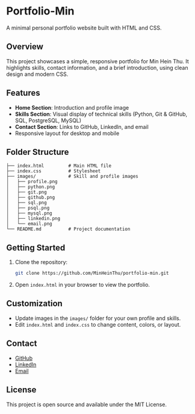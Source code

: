 # Portfolio-Min

A minimal personal portfolio website built with HTML and CSS.

## Overview

This project showcases a simple, responsive portfolio for Min Hein Thu. It highlights skills, contact information, and a brief introduction, using clean design and modern CSS.

## Features

- **Home Section**: Introduction and profile image
- **Skills Section**: Visual display of technical skills (Python, Git & GitHub, SQL, PostgreSQL, MySQL)
- **Contact Section**: Links to GitHub, LinkedIn, and email
- Responsive layout for desktop and mobile

## Folder Structure

```
├── index.html         # Main HTML file
├── index.css          # Stylesheet
├── images/            # Skill and profile images
│   ├── profile.png
│   ├── python.png
│   ├── git.png
│   ├── github.png
│   ├── sql.png
│   ├── psql.png
│   ├── mysql.png
│   ├── linkedin.png
│   └── email.png
└── README.md          # Project documentation
```

## Getting Started

1. Clone the repository:
	```sh
	git clone https://github.com/MinHeinThu/portfolio-min.git
	```
2. Open `index.html` in your browser to view the portfolio.

## Customization

- Update images in the `images/` folder for your own profile and skills.
- Edit `index.html` and `index.css` to change content, colors, or layout.

## Contact

- [GitHub](https://github.com/MinHeinThu)
- [LinkedIn](https://www.linkedin.com/in/min-hein-thu-5bbb73336)
- [Email](mailto:minheinthu@gmail.com)

## License

This project is open source and available under the MIT License.
